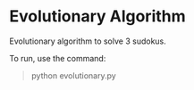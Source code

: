 # Evolutionary Algorithm

Evolutionary algorithm to solve 3 sudokus.

To run, use the command:

> python evolutionary.py
